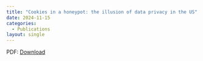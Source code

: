 ```yaml
---
title: "Cookies in a honeypot: the illusion of data privacy in the US"
date: 2024-11-15
categories: 
  - Publications
layout: single
---
```


PDF: [Download](/papers/Cookies_in_a_honeypot_the_illusion_of_data_privacy_in_the_US.pdf)

